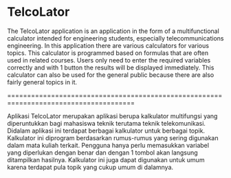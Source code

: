 # TelcoLator

The TelcoLator application is an application in the form of a multifunctional calculator intended for engineering students, especially telecommunications engineering. In this application there are various calculators for various topics. This calculator is programmed based on formulas that are often used in related courses. Users only need to enter the required variables correctly and with 1 button the results will be displayed immediately. This calculator can also be used for the general public because there are also fairly general topics in it.

======================================================================================

Aplikasi TelcoLator merupakan aplikasi berupa kalkulator multifungsi yang diperuntukkan bagi mahasiswa teknik terutama teknik telekomunikasi.
Didalam aplikasi ini terdapat berbagai kalkulator untuk berbagai topik.
Kalkulator ini diprogram berdasarkan rumus-rumus yang sering digunakan dalam mata kuliah terkait.
Pengguna hanya perlu memasukkan variabel yang diperlukan dengan benar dan dengan 1 tombol akan langsung ditampilkan hasilnya.
Kalkulator ini juga dapat digunakan untuk umum karena terdapat pula topik yang cukup umum di dalamnya.


